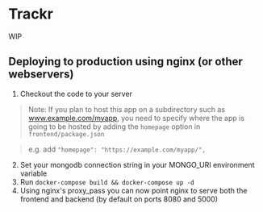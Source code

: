 # Trackr

WIP

## Deploying to production using nginx (or other webservers)

1. Checkout the code to your server

> Note: If you plan to host this app on a subdirectory such as www.example.com/myapp, you need to specify where the app is going to be hosted by adding the `homepage` option in `frontend/package.json`

> e.g. add `"homepage": "https://example.com/myapp/",`

2. Set your mongodb connection string in your MONGO_URI environment variable
3. Run `docker-compose build && docker-compose up -d`
4. Using nginx's proxy_pass you can now point nginx to serve both the frontend and backend (by default on ports 8080 and 5000)
